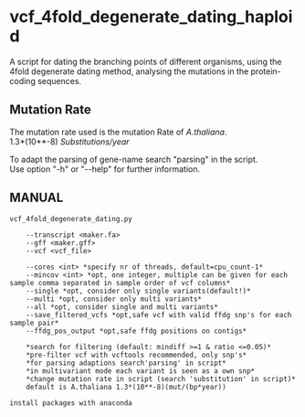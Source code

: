 # vcf_4fold_degenerate_dating_haploid
A script for dating the branching points of different organisms, using the 4fold degenerate dating method, analysing the mutations in the protein-coding sequences.  


## Mutation Rate
The mutation rate used is the mutation Rate of *A.thaliana*.  
1.3*(10**-8) *Substitutions/year*
  
To adapt the parsing of gene-name search "parsing" in the script.  
Use option "-h" or "--help" for further information.  


## MANUAL

	
	vcf_4fold_degenerate_dating.py        
			
		--transcript <maker.fa>        
		--gff <maker.gff>        
		--vcf <vcf_file>        
			
		--cores <int> *specify nr of threads, default=cpu_count-1*        
		--mincov <int> *opt, one integer, multiple can be given for each sample comma separated in sample order of vcf columns* 
		--single *opt, consider only single variants(default!)*        
		--multi *opt, consider only multi variants*        
		--all *opt, consider single and multi variants*        
		--save_filtered_vcfs *opt,safe vcf with valid ffdg snp's for each sample pair*
		--ffdg_pos_output *opt,safe ffdg positions on contigs*        
			
		*search for filtering (default: mindiff >=1 & ratio <=0.05)*        
		*pre-filter vcf with vcftools recommended, only snp's*        
		*for parsing adaptions search'parsing' in script*        
		*in multivariant mode each variant is seen as a own snp*        
		*change mutation rate in script (search 'substitution' in script)*        
		default is A.thaliana 1.3*(10**-8)(mut/(bp*year))        
			
	install packages with anaconda
	
